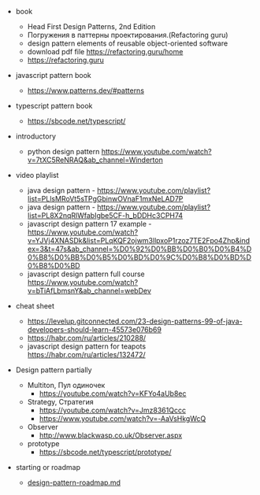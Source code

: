- book
    - Head First Design Patterns, 2nd Edition
    - Погружения в паттерны проектирования.(Refactoring guru)
    - design pattern elements of reusable object-oriented software
    - download pdf file https://refactoring.guru/home
    - https://refactoring.guru

- javascript pattern book
    - https://www.patterns.dev/#patterns
- typescript pattern book
    - https://sbcode.net/typescript/

- introductory
    - python design pattern https://www.youtube.com/watch?v=7tXC5ReNRAQ&ab_channel=Winderton


- video playlist
    - java design pattern - https://www.youtube.com/playlist?list=PLlsMRoVt5sTPgGbinwOVnaF1mxNeLAD7P
    - java design pattern - https://www.youtube.com/playlist?list=PL8X2nqRlWfabIgbe5CF-h_bDDHc3CPH74
    - javascript design pattern 17
      example - https://www.youtube.com/watch?v=YJVj4XNASDk&list=PLqKQF2ojwm3llpxoP1rzoz7TE2Fpo4Zhp&index=3&t=47s&ab_channel=%D0%92%D0%BB%D0%B0%D0%B4%D0%B8%D0%BB%D0%B5%D0%BD%D0%9C%D0%B8%D0%BD%D0%B8%D0%BD
    - javascript design pattern full
      course https://www.youtube.com/watch?v=bTiAfLbmsnY&ab_channel=webDev


- cheat sheet
    - https://levelup.gitconnected.com/23-design-patterns-99-of-java-developers-should-learn-45573e076b69
    - https://habr.com/ru/articles/210288/
    - javascript design pattern for teapots https://habr.com/ru/articles/132472/


- Design pattern partially
    - Multiton, Пул одиночек
        - https://youtube.com/watch?v=KFYo4aUb8ec
    - Strategy, Стратегия
        - https://youtube.com/watch?v=Jmz8361Qccc
        - https://www.youtube.com/watch?v=-AaVsHkgWcQ
    - Observer
        - http://www.blackwasp.co.uk/Observer.aspx
    - prototype
        - https://sbcode.net/typescript/prototype/


- starting or roadmap
    - [design-pattern-roadmap.md](design-pattern-roadmap.md)
